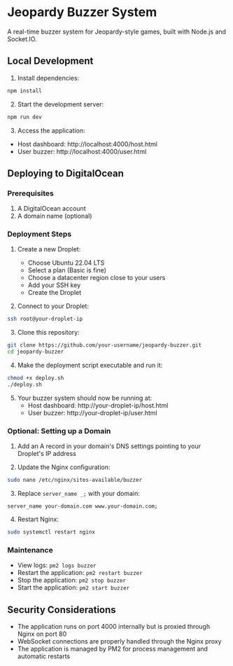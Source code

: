 # Jeopardy Buzzer System

A real-time buzzer system for Jeopardy-style games, built with Node.js and Socket.IO.

## Local Development

1. Install dependencies:
```bash
npm install
```

2. Start the development server:
```bash
npm run dev
```

3. Access the application:
- Host dashboard: http://localhost:4000/host.html
- User buzzer: http://localhost:4000/user.html

## Deploying to DigitalOcean

### Prerequisites
1. A DigitalOcean account
2. A domain name (optional)

### Deployment Steps

1. Create a new Droplet:
   - Choose Ubuntu 22.04 LTS
   - Select a plan (Basic is fine)
   - Choose a datacenter region close to your users
   - Add your SSH key
   - Create the Droplet

2. Connect to your Droplet:
```bash
ssh root@your-droplet-ip
```

3. Clone this repository:
```bash
git clone https://github.com/your-username/jeopardy-buzzer.git
cd jeopardy-buzzer
```

4. Make the deployment script executable and run it:
```bash
chmod +x deploy.sh
./deploy.sh
```

5. Your buzzer system should now be running at:
   - Host dashboard: http://your-droplet-ip/host.html
   - User buzzer: http://your-droplet-ip/user.html

### Optional: Setting up a Domain

1. Add an A record in your domain's DNS settings pointing to your Droplet's IP address

2. Update the Nginx configuration:
```bash
sudo nano /etc/nginx/sites-available/buzzer
```

3. Replace `server_name _;` with your domain:
```
server_name your-domain.com www.your-domain.com;
```

4. Restart Nginx:
```bash
sudo systemctl restart nginx
```

### Maintenance

- View logs: `pm2 logs buzzer`
- Restart the application: `pm2 restart buzzer`
- Stop the application: `pm2 stop buzzer`
- Start the application: `pm2 start buzzer`

## Security Considerations

- The application runs on port 4000 internally but is proxied through Nginx on port 80
- WebSocket connections are properly handled through the Nginx proxy
- The application is managed by PM2 for process management and automatic restarts

